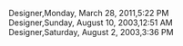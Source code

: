 ﻿Designer,Monday, March 28, 2011,5:22 PM  Designer,Sunday, August 10, 2003,12:51 AM  Designer,Saturday, August 2, 2003,3:36 PM